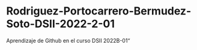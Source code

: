 # Rodriguez-Portocarrero-Bermudez-Soto-DSII-2022-2-01
Aprendizaje de Github en el curso DSII 2022B-01“
